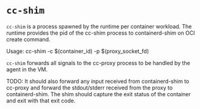 # `cc-shim`

`cc-shim` is a process spawned by the runtime per container workload. The runtime 
provides the pid of the cc-shim process to containerd-shim on OCI create command.

Usage:
	cc-shim -c $(container_id) -p $(proxy_socket_fd)

`cc-shim` forwards all signals to the cc-proxy process to be handled by the agent
in the VM.

TODO:
It should also forward any input received from containerd-shim to cc-proxy and 
forward the stdout/stderr received from the proxy to containerd-shim.
The shim should capture the exit status of the container and exit with that exit code.
